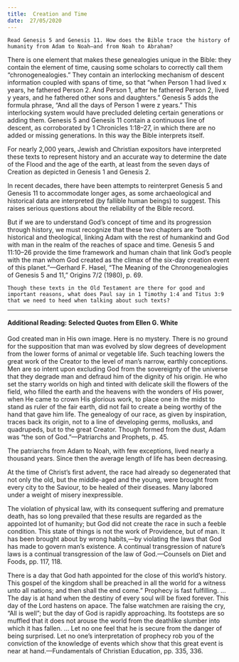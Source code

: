 ```yaml
---
title:  Creation and Time
date:  27/05/2020
---
```


`Read Genesis 5 and Genesis 11. How does the Bible trace the history of humanity from Adam to Noah—and from Noah to Abraham?`

There is one element that makes these genealogies unique in the Bible: they contain the element of time, causing some scholars to correctly call them “chronogenealogies.” They contain an interlocking mechanism of descent information coupled with spans of time, so that “when Person 1 had lived x years, he fathered Person 2. And Person 1, after he fathered Person 2, lived y years, and he fathered other sons and daughters.” Genesis 5 adds the formula phrase, “And all the days of Person 1 were z years.” This interlocking system would have precluded deleting certain generations or adding them. Genesis 5 and Genesis 11 contain a continuous line of descent, as corroborated by 1 Chronicles 1:18–27, in which there are no added or missing generations. In this way the Bible interprets itself.

For nearly 2,000 years, Jewish and Christian expositors have interpreted these texts to represent history and an accurate way to determine the date of the Flood and the age of the earth, at least from the seven days of Creation as depicted in Genesis 1 and Genesis 2.

In recent decades, there have been attempts to reinterpret Genesis 5 and Genesis 11 to accommodate longer ages, as some archaeological and historical data are interpreted (by fallible human beings) to suggest. This raises serious questions about the reliability of the Bible record.

But if we are to understand God’s concept of time and its progression through history, we must recognize that these two chapters are “both historical and theological, linking Adam with the rest of humankind and God with man in the realm of the reaches of space and time. Genesis 5 and 11:10–26 provide the time framework and human chain that link God’s people with the man whom God created as the climax of the six-day creation event of this planet.”—Gerhard F. Hasel, “The Meaning of the Chronogenealogies of Genesis 5 and 11,” Origins 7/2 (1980), p. 69.

`Though these texts in the Old Testament are there for good and important reasons, what does Paul say in 1 Timothy 1:4 and Titus 3:9 that we need to heed when talking about such texts?`

---

#### Additional Reading: Selected Quotes from Ellen G. White

God created man in His own image. Here is no mystery. There is no ground for the supposition that man was evolved by slow degrees of development from the lower forms of animal or vegetable life. Such teaching lowers the great work of the Creator to the level of man’s narrow, earthly conceptions. Men are so intent upon excluding God from the sovereignty of the universe that they degrade man and defraud him of the dignity of his origin. He who set the starry worlds on high and tinted with delicate skill the flowers of the field, who filled the earth and the heavens with the wonders of His power, when He came to crown His glorious work, to place one in the midst to stand as ruler of the fair earth, did not fail to create a being worthy of the hand that gave him life. The genealogy of our race, as given by inspiration, traces back its origin, not to a line of developing germs, mollusks, and quadrupeds, but to the great Creator. Though formed from the dust, Adam was “the son of God.”—Patriarchs and Prophets, p. 45.

The patriarchs from Adam to Noah, with few exceptions, lived nearly a thousand years. Since then the average length of life has been decreasing.

At the time of Christ’s first advent, the race had already so degenerated that not only the old, but the middle-aged and the young, were brought from every city to the Saviour, to be healed of their diseases. Many labored under a weight of misery inexpressible.

The violation of physical law, with its consequent suffering and premature death, has so long prevailed that these results are regarded as the appointed lot of humanity; but God did not create the race in such a feeble condition. This state of things is not the work of Providence, but of man. It has been brought about by wrong habits,—by violating the laws that God has made to govern man’s existence. A continual transgression of nature’s laws is a continual transgression of the law of God.—Counsels on Diet and Foods, pp. 117, 118.

There is a day that God hath appointed for the close of this world’s history. This gospel of the kingdom shall be preached in all the world for a witness unto all nations; and then shall the end come.” Prophecy is fast fulfilling. … The day is at hand when the destiny of every soul will be fixed forever. This day of the Lord hastens on apace. The false watchmen are raising the cry, “All is well”; but the day of God is rapidly approaching. Its footsteps are so muffled that it does not arouse the world from the deathlike slumber into which it has fallen. … Let no one feel that he is secure from the danger of being surprised. Let no one’s interpretation of prophecy rob you of the conviction of the knowledge of events which show that this great event is near at hand.—Fundamentals of Christian Education, pp. 335, 336.